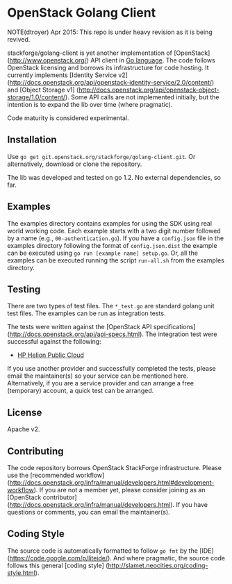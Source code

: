 OpenStack Golang Client
=======================

NOTE(dtroyer) Apr 2015: This repo is under heavy revision as it is being revived.

stackforge/golang-client is yet another implementation of [OpenStack]
(http://www.openstack.org/) API client in [Go language](http://golang.org).
The code follows OpenStack licensing and borrows its infrastructure for code
hosting.  It currently implements [Identity Service v2] 
(http://docs.openstack.org/api/openstack-identity-service/2.0/content/) 
and [Object Storage v1] 
(http://docs.openstack.org/api/openstack-object-storage/1.0/content/).
Some API calls are not implemented initially, but the intention is to expand
the lib over time (where pragmatic).

Code maturity is considered experimental.

Installation
------------
Use `go get git.openstack.org/stackforge/golang-client.git`.  Or alternatively,
download or clone the repository.

The lib was developed and tested on go 1.2. No external dependencies, so far.

Examples
--------
The examples directory contains examples for using the SDK using
real world working code. Each example starts with a two digit number followed
by a name (e.g., `00-authentication.go`). If you have a `config.json` file in the
examples directory following the format of `config.json.dist` the example can be
executed using `go run [example name] setup.go`. Or, all the examples can be
executed running the script `run-all.sh` from the examples directory.

Testing
-------
There are two types of test files.  The `*_test.go` are standard
golang unit test files.  The examples can be run as integration tests.

The tests were written against the [OpenStack API specifications]
(http://docs.openstack.org/api/api-specs.html).
The integration test were successful against the following:

- [HP Helion Public Cloud](http://docs.hpcloud.com/api/)

If you use another provider and successfully completed the tests, please email
the maintainer(s) so your service can be mentioned here.  Alternatively, if you
are a service provider and can arrange a free (temporary) account, a quick test
can be arranged.

License
-------
Apache v2.

Contributing
------------
The code repository borrows OpenStack StackForge infrastructure.
Please use the [recommended workflow]
(http://docs.openstack.org/infra/manual/developers.html#development-workflow).  If you are not a member yet,
please consider joining as an [OpenStack contributor]
(http://docs.openstack.org/infra/manual/developers.html).  If you have questions or
comments, you can email the maintainer(s).

Coding Style
------------
The source code is automatically formatted to follow `go fmt` by the [IDE]
(https://code.google.com/p/liteide/).  And where pragmatic, the source code
follows this general [coding style]
(http://slamet.neocities.org/coding-style.html).